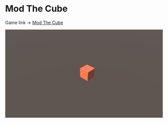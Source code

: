 # Mod The Cube

Game link -> [Mod The Cube](https://play.unity.com/mg/other/webgl-builds-229314)

![Mod The Cube](./modthecube.png)
